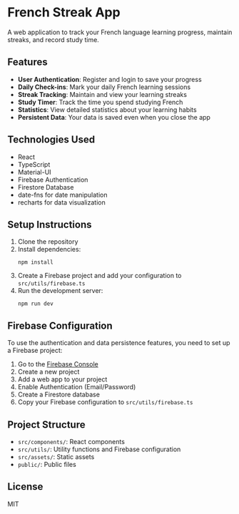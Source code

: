 # French Streak App

A web application to track your French language learning progress, maintain streaks, and record study time.

## Features

- **User Authentication**: Register and login to save your progress
- **Daily Check-ins**: Mark your daily French learning sessions
- **Streak Tracking**: Maintain and view your learning streaks
- **Study Timer**: Track the time you spend studying French
- **Statistics**: View detailed statistics about your learning habits
- **Persistent Data**: Your data is saved even when you close the app

## Technologies Used

- React
- TypeScript
- Material-UI
- Firebase Authentication
- Firestore Database
- date-fns for date manipulation
- recharts for data visualization

## Setup Instructions

1. Clone the repository
2. Install dependencies:
   ```
   npm install
   ```
3. Create a Firebase project and add your configuration to `src/utils/firebase.ts`
4. Run the development server:
   ```
   npm run dev
   ```

## Firebase Configuration

To use the authentication and data persistence features, you need to set up a Firebase project:

1. Go to the [Firebase Console](https://console.firebase.google.com/)
2. Create a new project
3. Add a web app to your project
4. Enable Authentication (Email/Password)
5. Create a Firestore database
6. Copy your Firebase configuration to `src/utils/firebase.ts`

## Project Structure

- `src/components/`: React components
- `src/utils/`: Utility functions and Firebase configuration
- `src/assets/`: Static assets
- `public/`: Public files

## License

MIT
